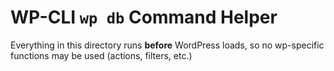 # WP-CLI `wp db` Command Helper

Everything in this directory runs **before** WordPress loads, so no wp-specific functions may be used (actions, filters, etc.)

